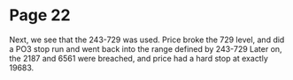 # Page 22

Next, we see that the 243-729 was used. Price broke the
729 level, and did a PO3 stop run and went back into the
range defined by 243-729
Later on, the 2187 and 6561 were breached, and price had
a hard stop at exactly 19683.